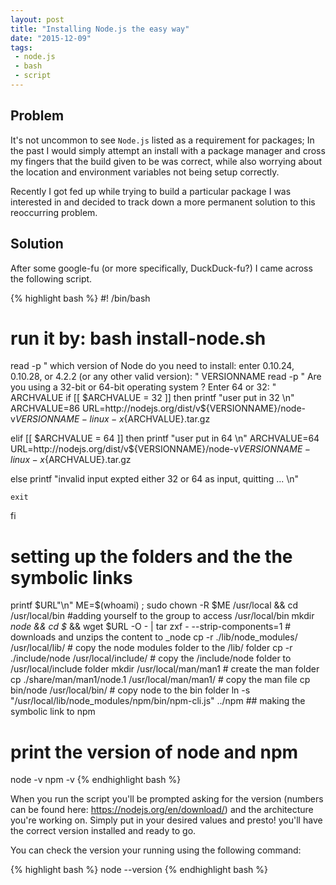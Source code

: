 ```yaml
---
layout: post
title: "Installing Node.js the easy way"
date: "2015-12-09"
tags:
 - node.js
 - bash
 - script
---
```


## Problem

It's not uncommon to see `Node.js` listed as a requirement for packages; In the past I would simply attempt an install with a package manager and cross my fingers that the build given to be was correct, while also worrying about the location and environment variables not being setup correctly.

Recently I got fed up while trying to build a particular package I was interested in and decided to track down a more permanent solution to this reoccurring problem.

## Solution

After some google-fu (or more specifically, DuckDuck-fu?) I came across the following script.

{% highlight bash %}
#! /bin/bash
# run it by: bash install-node.sh
read -p " which version of Node do you need to install: enter 0.10.24, 0.10.28, or 4.2.2 (or any other valid version): " VERSIONNAME
read -p " Are you using a 32-bit or 64-bit operating system ? Enter 64 or 32: " ARCHVALUE
if [[ $ARCHVALUE = 32 ]]
    then
    printf "user put in 32 \n"
    ARCHVALUE=86
    URL=http://nodejs.org/dist/v${VERSIONNAME}/node-v${VERSIONNAME}-linux-x${ARCHVALUE}.tar.gz

elif [[ $ARCHVALUE = 64 ]]
    then
    printf "user put in 64 \n"
    ARCHVALUE=64
    URL=http://nodejs.org/dist/v${VERSIONNAME}/node-v${VERSIONNAME}-linux-x${ARCHVALUE}.tar.gz

else
    printf "invalid input expted either 32 or 64 as input, quitting ... \n"

    exit
fi

# setting up the folders and the the symbolic links
printf $URL"\n"
ME=$(whoami) ; sudo chown -R $ME /usr/local && cd /usr/local/bin #adding yourself to the group to access /usr/local/bin
mkdir _node && cd $_ && wget $URL -O - | tar zxf - --strip-components=1 # downloads and unzips the content to _node
cp -r ./lib/node_modules/ /usr/local/lib/ # copy the node modules folder to the /lib/ folder
cp -r ./include/node /usr/local/include/ # copy the /include/node folder to /usr/local/include folder
mkdir /usr/local/man/man1 # create the man folder
cp ./share/man/man1/node.1 /usr/local/man/man1/ # copy the man file
cp bin/node /usr/local/bin/ # copy node to the bin folder
ln -s "/usr/local/lib/node_modules/npm/bin/npm-cli.js" ../npm ## making the symbolic link to npm
# print the version of node and npm
node -v
npm -v
{% endhighlight bash %}

When you run the script you'll be prompted asking for the version (numbers can be found here: https://nodejs.org/en/download/) and the architecture you're working on. Simply put in your desired values and presto! you'll have the correct version installed and ready to go.

You can check the version your running using the following command:

{% highlight bash %}
node --version
{% endhighlight bash %}
